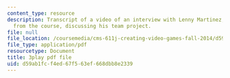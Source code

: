 ```yaml
---
content_type: resource
description: Transcript of a video of an interview with Lenny Martinez, a student
  from the course, discussing his team project.
file: null
file_location: /coursemedia/cms-611j-creating-video-games-fall-2014/d59ab1fcf4ed67f563ef668dbb8e2339_jbhbJBtS48w.pdf
file_type: application/pdf
resourcetype: Document
title: 3play pdf file
uid: d59ab1fc-f4ed-67f5-63ef-668dbb8e2339
---
```

